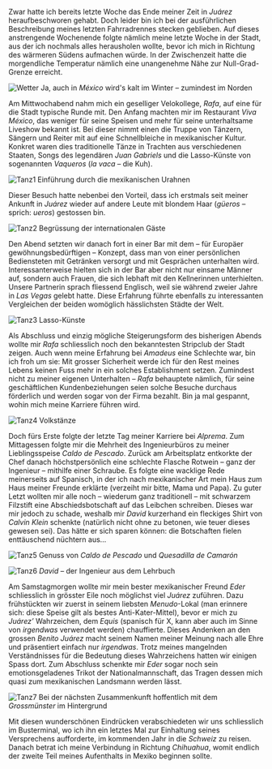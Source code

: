 Zwar hatte ich bereits letzte Woche das Ende meiner Zeit in _Juárez_ heraufbeschworen gehabt. Doch leider bin ich bei der ausführlichen Beschreibung meines letzten Fahrradrennes stecken geblieben. Auf dieses anstrengende Wochenende folgte nämlich meine letzte Woche in der Stadt, aus der ich nochmals alles herausholen wollte, bevor ich mich in Richtung des wärmeren Südens aufmachen würde. In der Zwischenzeit hatte die morgendliche Temperatur nämlich eine unangenehme Nähe zur Null-Grad-Grenze erreicht.

![Wetter](/imgs/w9/w_9_1.jpg)
Ja, auch in _México_ wird's kalt im Winter – zumindest im Norden

Am Mittwochabend nahm mich ein geselliger Velokollege, _Rafa_, auf eine für die Stadt typische Runde mit. Den Anfang machten mir im Restaurant _Viva México_, das weniger für seine Speisen und mehr für seine unterhaltsame Liveshow bekannt ist. Bei dieser nimmt einen die Truppe von Tänzern, Sängern und Reiter mit auf eine Schnellbleiche in mexikanischer Kultur. Konkret waren dies traditionelle Tänze in Trachten aus verschiedenen Staaten, Songs des legendären _Juan Gabriels_ und die Lasso-Künste von sogenannten _Vaqueros_ (_la vaca_ – die Kuh).

![Tanz1](/imgs/w9/w_9_2.jpg)
Einführung durch die mexikanischen Urahnen

Dieser Besuch hatte nebenbei den Vorteil, dass ich erstmals seit meiner Ankunft in _Juárez_ wieder auf andere Leute mit blondem Haar (_güeros_ – sprich: _ueros_) gestossen bin.

![Tanz2](/imgs/w9/w_9_3.jpg)
Begrüssung der internationalen Gäste

Den Abend setzten wir danach fort in einer Bar mit dem – für Europäer gewöhnungsbedürftigen – Konzept, dass man von einer persönlichen Bediensteten mit Getränken versorgt und mit Gesprächen unterhalten wird. Interessanterweise hielten sich in der Bar aber nicht nur einsame Männer auf, sondern auch Frauen, die sich lebhaft mit den Kellnerinnen unterhielten. Unsere Partnerin sprach fliessend Englisch, weil sie während zweier Jahre in _Las Vegas_ gelebt hatte. Diese Erfahrung führte ebenfalls zu interessanten Vergleichen der beiden womöglich hässlichsten Städte der Welt.

![Tanz3](/imgs/w9/w_9_4.jpg)
Lasso-Künste

Als Abschluss und einzig mögliche Steigerungsform des bisherigen Abends wollte mir _Rafa_ schliesslich noch den bekanntesten Stripclub der Stadt zeigen. Auch wenn meine Erfahrung bei _Amadeus_ eine Schlechte war, bin ich froh um sie: Mit grosser Sicherheit werde ich für den Rest meines Lebens keinen Fuss mehr in ein solches Establishment setzen. Zumindest nicht zu meiner eigenen Unterhalten – _Rafa_ behauptete nämlich, für seine geschäftlichen Kundenbeziehungen seien solche Besuche durchaus förderlich und werden sogar von der Firma bezahlt. Bin ja mal gespannt, wohin mich meine Karriere führen wird.

![Tanz4](/imgs/w9/w_9_5.jpg)
Volkstänze

Doch fürs Erste folgte der letzte Tag meiner Karriere bei _Alprema_. Zum Mittagessen folgte mir die Mehrheit des Ingenieurbüros zu meiner Lieblingsspeise _Caldo de Pescado_. Zurück am Arbeitsplatz entkorkte der Chef danach höchstpersönlich eine schlechte Flasche Rotwein – ganz der Ingenieur – mithilfe einer Schraube. Es folgte eine wacklige Rede meinerseits auf Spanisch, in der ich nach mexikanischer Art mein Haus zum Haus meiner Freunde erklärte (verzeiht mir bitte, Mama und Papa). Zu guter Letzt wollten mir alle noch – wiederum ganz traditionell – mit schwarzem Filzstift eine Abschiedsbotschaft auf das Leibchen schreiben. Dieses war mir jedoch zu schade, weshalb mir _David_ kurzerhand ein fleckiges Shirt von _Calvin Klein_ schenkte (natürlich nicht ohne zu betonen, wie teuer dieses gewesen sei). Das hätte er sich sparen können: die Botschaften fielen enttäuschend nüchtern aus…

![Tanz5](/imgs/w9/w_9_6.jpg)
Genuss von _Caldo de Pescado_ und _Quesadilla de Camarón_

![Tanz6](/imgs/w9/w_9_7.jpg)
_David_ – der Ingenieur aus dem Lehrbuch

Am Samstagmorgen wollte mir mein bester mexikanischer Freund _Eder_ schliesslich in grösster Eile noch möglichst viel _Juárez_ zuführen. Dazu frühstückten wir zuerst in seinem liebsten _Menudo_-Lokal (man erinnere sich: diese Speise gilt als bestes Anti-Kater-Mittel), bevor er mich zu _Juárez’_ Wahrzeichen, dem _Equis_ (spanisch für X, kann aber auch im Sinne von _irgendwas_ verwendet werden) chauffierte. Dieses Andenken an den grossen _Benito Juárez_ macht seinem Namen meiner Meinung nach alle Ehre und präsentiert einfach nur _irgendwas_. Trotz meines mangelnden Verständnisses für die Bedeutung dieses Wahrzeichens hatten wir einigen Spass dort. Zum Abschluss schenkte mir _Eder_ sogar noch sein emotionsgeladenes Trikot der Nationalmannschaft, das Tragen dessen mich quasi zum mexikanischen Landsmann werden lässt. 

![Tanz7](/imgs/w9/w_9_8.jpg)
Bei der nächsten Zusammenkunft hoffentlich mit dem _Grossmünster_ im Hintergrund

Mit diesen wunderschönen Eindrücken verabschiedeten wir uns schliesslich im Busterminal, wo ich ihn ein letztes Mal zur Einhaltung seines Versprechens aufforderte, im kommenden Jahr in die _Schweiz_ zu reisen. Danach betrat ich meine Verbindung in Richtung _Chihuahua_, womit endlich der zweite Teil meines Aufenthalts in Mexiko beginnen sollte.